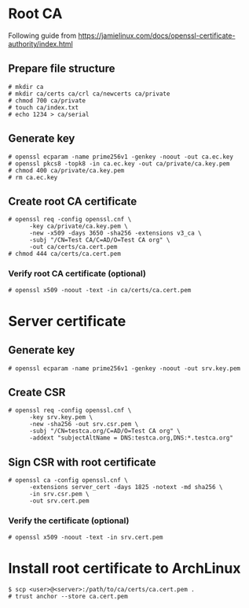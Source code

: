 # Root CA

Following guide from https://jamielinux.com/docs/openssl-certificate-authority/index.html

## Prepare file structure

```console 
# mkdir ca
# mkdir ca/certs ca/crl ca/newcerts ca/private
# chmod 700 ca/private
# touch ca/index.txt
# echo 1234 > ca/serial
```

## Generate key

```console
# openssl ecparam -name prime256v1 -genkey -noout -out ca.ec.key
# openssl pkcs8 -topk8 -in ca.ec.key -out ca/private/ca.key.pem
# chmod 400 ca/private/ca.key.pem
# rm ca.ec.key
```

## Create root CA certificate

```console
# openssl req -config openssl.cnf \
      -key ca/private/ca.key.pem \
      -new -x509 -days 3650 -sha256 -extensions v3_ca \
      -subj "/CN=Test CA/C=AD/O=Test CA org" \
      -out ca/certs/ca.cert.pem
# chmod 444 ca/certs/ca.cert.pem
```

### Verify root CA certificate (optional)

```console
# openssl x509 -noout -text -in ca/certs/ca.cert.pem
```

# Server certificate

## Generate key

```console
# openssl ecparam -name prime256v1 -genkey -noout -out srv.key.pem
```

## Create CSR

```console
# openssl req -config openssl.cnf \
      -key srv.key.pem \
      -new -sha256 -out srv.csr.pem \
      -subj "/CN=testca.org/C=AD/O=Test CA org" \
      -addext "subjectAltName = DNS:testca.org,DNS:*.testca.org"
```

## Sign CSR with root certificate

```console
# openssl ca -config openssl.cnf \
      -extensions server_cert -days 1825 -notext -md sha256 \
      -in srv.csr.pem \
      -out srv.cert.pem
```

### Verify the certificate (optional)

```console
# openssl x509 -noout -text -in srv.cert.pem
```

# Install root certificate to ArchLinux

```console
$ scp <user>@<server>:/path/to/ca/certs/ca.cert.pem .
# trust anchor --store ca.cert.pem
```
